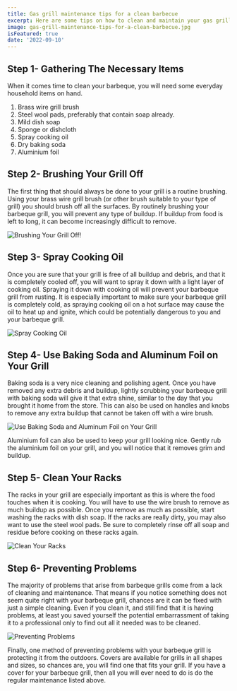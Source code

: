 ```yaml
---
title: Gas grill maintenance tips for a clean barbecue
excerpt: Here are some tips on how to clean and maintain your gas grill. Clean BBQ grills are healthier and can make a big difference.
image: gas-grill-maintenance-tips-for-a-clean-barbecue.jpg
isFeatured: true
date: '2022-09-10'
---
```

## Step 1- Gathering The Necessary Items

When it comes time to clean your barbeque, you will need some everyday household items on hand. 

1. Brass wire grill brush
1. Steel wool pads, preferably that contain soap already.
1. Mild dish soap
1. Sponge or dishcloth
1. Spray cooking oil
1. Dry baking soda
1. Aluminium foil

## Step 2- Brushing Your Grill Off

The first thing that should always be done to your grill is a routine brushing. Using your brass wire grill brush (or other brush suitable to your type of grill) you should brush off all the surfaces. By routinely brushing your barbeque grill, you will prevent any type of buildup. If buildup from food is left to long, it can become increasingly difficult to remove. 

![Brushing Your Grill Off!](brushing-your-grill-off.jpg)

## Step 3- Spray Cooking Oil

Once you are sure that your grill is free of all buildup and debris, and that it is completely cooled off, you will want to spray it down with a light layer of cooking oil. Spraying it down with cooking oil will prevent your barbeque grill from rusting. It is especially important to make sure your barbeque grill is completely cold, as spraying cooking oil on a hot surface may cause the oil to heat up and ignite, which could be potentially dangerous to you and your barbeque grill.

![Spray Cooking Oil](spray-cooking-oil.jpg)

## Step 4- Use Baking Soda and Aluminum Foil on Your Grill 

Baking soda is a very nice cleaning and polishing agent. Once you have removed any extra debris and buildup, lightly scrubbing your barbeque grill with baking soda will give it that extra shine, similar to the day that you brought it home from the store. This can also be used on handles and knobs to remove any extra buildup that cannot be taken off with a wire brush.

![Use Baking Soda and Aluminum Foil on Your Grill](Use-Baking-Soda-and-Aluminum-Foil-on-Your-Grill.jpg)

Aluminium foil can also be used to keep your grill looking nice. Gently rub the aluminium foil on your grill, and you will notice that it removes grim and buildup.

## Step 5- Clean Your Racks

The racks in your grill are especially important as this is where the food touches when it is cooking. You will have to use the wire brush to remove as much buildup as possible. Once you remove as much as possible, start washing the racks with dish soap. If the racks are really dirty, you may also want to use the steel wool pads. Be sure to completely rinse off all soap and residue before cooking on these racks again.

![Clean Your Racks](clean-your-racks.jpg)

## Step 6- Preventing Problems

The majority of problems that arise from barbeque grills come from a lack of cleaning and maintenance. That means if you notice something does not seem quite right with your barbeque grill, chances are it can be fixed with just a simple cleaning. Even if you clean it, and still find that it is having problems, at least you saved yourself the potential embarrassment of taking it to a professional only to find out all it needed was to be cleaned.

![Preventing Problems](preventing-grill-problems.jpg)

Finally, one method of preventing problems with your barbeque grill is protecting it from the outdoors. Covers are available for grills in all shapes and sizes, so chances are, you will find one that fits your grill. If you have a cover for your barbeque grill, then all you will ever need to do is do the regular maintenance listed above.

